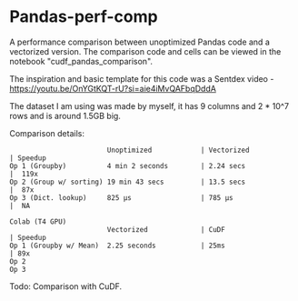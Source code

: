 # Pandas-perf-comp
A performance comparison between unoptimized Pandas code and a vectorized version. The comparison code and cells can be viewed in the notebook "cudf_pandas_comparison".

The inspiration and basic template for this code was a Sentdex video - https://youtu.be/OnYGtKQT-rU?si=aie4iMvQAFbqDddA

The dataset I am using was made by myself, it has 9 columns and 2 * 10^7 rows and is around 1.5GB big.

Comparison details:

                            Unoptimized            | Vectorized           | Speedup
    Op 1 (Groupby)          4 min 2 seconds        | 2.24 secs            |  119x
    Op 2 (Group w/ sorting) 19 min 43 secs         | 13.5 secs            |  87x
    Op 3 (Dict. lookup)     825 µs                 | 785 µs               |  NA
    
    Colab (T4 GPU)
                            Vectorized             | CuDF                 | Speedup
    Op 1 (Groupby w/ Mean)  2.25 seconds           | 25ms                 | 89x
    Op 2
    Op 3

Todo:
Comparison with CuDF.

